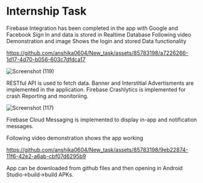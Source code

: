 # Internship Task
Firebase Integration has been completed in the app with Google and Facebook Sign In and data is stored in Realtime Database 
Following video Demonstration and image Shows the login and stored Data functionality



https://github.com/anshika0604/New_task/assets/85783198/a7226266-1d17-4d70-b056-603c7dfdca17

![Screenshot (119)](https://github.com/anshika0604/New_task/assets/85783198/cab4ff16-1359-4ffd-86bf-c4e8e51929f4)

RESTful API is used to fetch data.
Banner and Interstitial Advertisments are implemented in the application.
Firebase Crashlytics is implemented for crash Reporting and monitoriing.

![Screenshot (117)](https://github.com/anshika0604/New_task/assets/85783198/8ebac026-0e33-4442-9742-5656a20b70d1)

Firebase Cloud Messaging is implemented to display in-app and notification messages.

Following video demonstration shows the app working



https://github.com/anshika0604/New_task/assets/85783198/9eb22874-11f6-42e2-a6ab-cbf07d6295b9

App can be downloaded from github files and then opening in Android Studio->build->build APKs.
